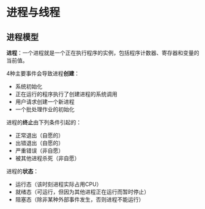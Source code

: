 # 进程与线程

## 进程模型
**进程**：一个进程就是一个正在执行程序的实例，包括程序计数器、寄存器和变量的当前值。

4种主要事件会导致进程**创建**：
+ 系统初始化
+ 正在运行的程序执行了创建进程的系统调用
+ 用户请求创建一个新进程
+ 一个批处理作业的初始化

进程的**终止**由下列条件引起的：
+ 正常退出（自愿的）
+ 出错退出（自愿的）
+ 严重错误（非自愿）
+ 被其他进程杀死（非自愿）

进程的**状态**：
+ 运行态（该时刻进程实际占用CPU）
+ 就绪态（可运行，但因为其他进程正在运行而暂时停止）
+ 阻塞态（除非某种外部事件发生，否则进程不能运行）

